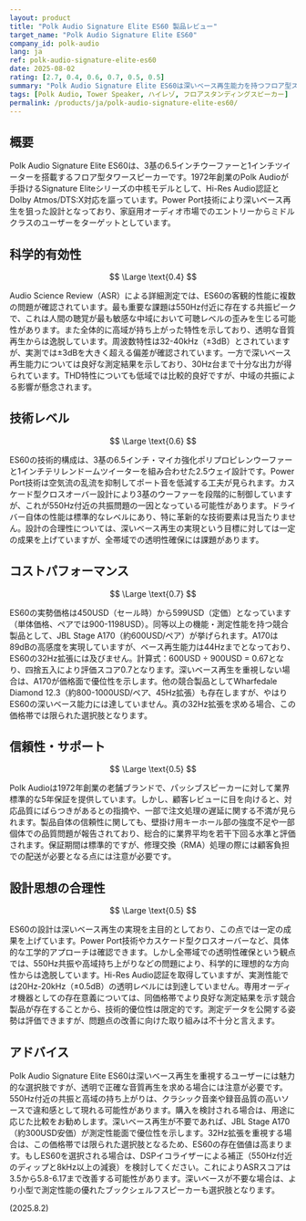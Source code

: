 ```yaml
---
layout: product
title: "Polk Audio Signature Elite ES60 製品レビュー"
target_name: "Polk Audio Signature Elite ES60"
company_id: polk-audio
lang: ja
ref: polk-audio-signature-elite-es60
date: 2025-08-02
rating: [2.7, 0.4, 0.6, 0.7, 0.5, 0.5]
summary: "Polk Audio Signature Elite ES60は深いベース再生能力を持つフロア型スピーカーですが、550Hz付近の共振ピークと高域の持ち上がりにより、透明度の高い音質再生には課題があります。"
tags: [Polk Audio, Tower Speaker, ハイレゾ, フロアスタンディングスピーカー]
permalink: /products/ja/polk-audio-signature-elite-es60/
---
```

## 概要

Polk Audio Signature Elite ES60は、3基の6.5インチウーファーと1インチツイーターを搭載するフロア型タワースピーカーです。1972年創業のPolk Audioが手掛けるSignature Eliteシリーズの中核モデルとして、Hi-Res Audio認証とDolby Atmos/DTS:X対応を謳っています。Power Port技術により深いベース再生を狙った設計となっており、家庭用オーディオ市場でのエントリーからミドルクラスのユーザーをターゲットとしています。

## 科学的有効性

$$ \Large \text{0.4} $$

Audio Science Review（ASR）による詳細測定では、ES60の客観的性能に複数の問題が確認されています。最も重要な課題は550Hz付近に存在する共振ピークで、これは人間の聴覚が最も敏感な中域において可聴レベルの歪みを生じる可能性があります。また全体的に高域が持ち上がった特性を示しており、透明な音質再生からは逸脱しています。周波数特性は32-40kHz（±3dB）とされていますが、実測では±3dBを大きく超える偏差が確認されています。一方で深いベース再生能力については良好な測定結果を示しており、30Hz台まで十分な出力が得られています。THD特性についても低域では比較的良好ですが、中域の共振による影響が懸念されます。

## 技術レベル

$$ \Large \text{0.6} $$

ES60の技術的構成は、3基の6.5インチ・マイカ強化ポリプロピレンウーファーと1インチテリレンドームツイーターを組み合わせた2.5ウェイ設計です。Power Port技術は空気流の乱流を抑制してポート音を低減する工夫が見られます。カスケード型クロスオーバー設計により3基のウーファーを段階的に制御していますが、これが550Hz付近の共振問題の一因となっている可能性があります。ドライバー自体の性能は標準的なレベルにあり、特に革新的な技術要素は見当たりません。設計の合理性については、深いベース再生の実現という目標に対しては一定の成果を上げていますが、全帯域での透明性確保には課題があります。

## コストパフォーマンス

$$ \Large \text{0.7} $$

ES60の実勢価格は450USD（セール時）から599USD（定価）となっています（単体価格、ペアでは900-1198USD）。同等以上の機能・測定性能を持つ競合製品として、JBL Stage A170（約600USD/ペア）が挙げられます。A170は89dBの高感度を実現していますが、ベース再生能力は44Hzまでとなっており、ES60の32Hz拡張には及びません。計算式：600USD ÷ 900USD = 0.67となり、四捨五入により評価スコア0.7となります。深いベース再生を重視しない場合は、A170が価格面で優位性を示します。他の競合製品としてWharfedale Diamond 12.3（約800-1000USD/ペア、45Hz拡張）も存在しますが、やはりES60の深いベース能力には達していません。真の32Hz拡張を求める場合、この価格帯では限られた選択肢となります。

## 信頼性・サポート

$$ \Large \text{0.5} $$

Polk Audioは1972年創業の老舗ブランドで、パッシブスピーカーに対して業界標準的な5年保証を提供しています。しかし、顧客レビューに目を向けると、対応品質にばらつきがあるとの指摘や、一部で注文処理の遅延に関する不満が見られます。製品自体の信頼性に関しても、壁掛け用キーホール部の強度不足や一部個体での品質問題が報告されており、総合的に業界平均を若干下回る水準と評価されます。保証期間は標準的ですが、修理交換（RMA）処理の際には顧客負担での配送が必要となる点には注意が必要です。

## 設計思想の合理性

$$ \Large \text{0.5} $$

ES60の設計は深いベース再生の実現を主目的としており、この点では一定の成果を上げています。Power Port技術やカスケード型クロスオーバーなど、具体的な工学的アプローチは確認できます。しかし全帯域での透明性確保という観点では、550Hz共振や高域持ち上がりなどの問題により、科学的に理想的な方向性からは逸脱しています。Hi-Res Audio認証を取得していますが、実測性能では20Hz-20kHz（±0.5dB）の透明レベルには到達していません。専用オーディオ機器としての存在意義については、同価格帯でより良好な測定結果を示す競合製品が存在することから、技術的優位性は限定的です。測定データを公開する姿勢は評価できますが、問題点の改善に向けた取り組みは不十分と言えます。

## アドバイス

Polk Audio Signature Elite ES60は深いベース再生を重視するユーザーには魅力的な選択肢ですが、透明で正確な音質再生を求める場合には注意が必要です。550Hz付近の共振と高域の持ち上がりは、クラシック音楽や録音品質の高いソースで違和感として現れる可能性があります。購入を検討される場合は、用途に応じた比較をお勧めします。深いベース再生が不要であれば、JBL Stage A170（約300USD安価）が測定性能面で優位性を示します。32Hz拡張を重視する場合は、この価格帯では限られた選択肢となるため、ES60の存在価値は高まります。もしES60を選択される場合は、DSPイコライザーによる補正（550Hz付近のディップと8kHz以上の減衰）を検討してください。これによりASRスコアは3.5から5.8-6.17まで改善する可能性があります。深いベースが不要な場合は、より小型で測定性能の優れたブックシェルフスピーカーも選択肢となります。

(2025.8.2)
